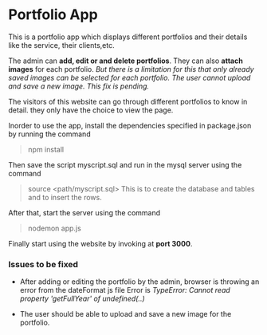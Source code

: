 # Portfolio App

This is a portfolio app which displays different portfolios and their details like the service, their clients,etc.

The admin can **add, edit or and delete portfolios**. They can also **attach images** for each portfolio. _But there is a limitation for this that only already saved images can be selected for each portfolio. The user cannot upload and save a new image. This fix is pending._

The visitors of this website can go through different portfolios to know in detail. they only have the choice to view the page.

Inorder to use the app, install the dependencies specified in package.json by running the command
> npm install

Then save the script myscript.sql and run in the mysql server using the command
> source <path/myscript.sql>
This is to create the database and tables and to insert the rows.

After that, start the server using the command
> nodemon app.js

Finally start using the website by invoking at **port 3000**.


### Issues to be fixed

* After adding or editing the portfolio by the admin, browser is throwing an error from the dateFormat js file
Error is
_TypeError: Cannot read property 'getFullYear' of undefined(..)_

* The user should be able to upload and save a new image for the portfolio.
